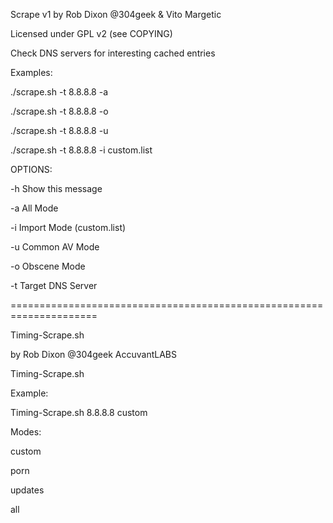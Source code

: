 Scrape v1
by Rob Dixon @304geek
&
Vito Margetic

Licensed under GPL v2 (see COPYING)

Check DNS servers for interesting cached entries

Examples:

./scrape.sh -t 8.8.8.8 -a

./scrape.sh -t 8.8.8.8 -o

./scrape.sh -t 8.8.8.8 -u

./scrape.sh -t 8.8.8.8 -i custom.list

OPTIONS:

 -h      Show this message
 
 -a      All Mode 
 
 -i      Import Mode (custom.list)
 
 -u      Common AV Mode
 
 -o      Obscene Mode
 
 -t      Target DNS Server

=====================================================================

Timing-Scrape.sh

by Rob Dixon @304geek
AccuvantLABS

Timing-Scrape.sh <server-ip> <mode>

Example:

Timing-Scrape.sh 8.8.8.8 custom

Modes:

custom

porn

updates

all

